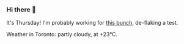 ### Hi there :wave:

It's Thursday! I'm probably working for [this bunch](https://github.com/kohofinancial), de-flaking a test.

Weather in Toronto: partly cloudy, at +23°C.
